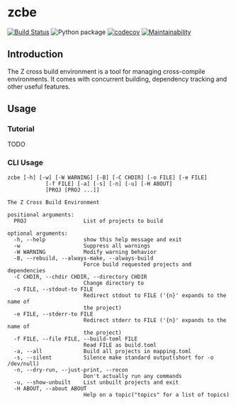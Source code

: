 # zcbe

[![Build Status](https://travis-ci.com/myzhang1029/zcbe.svg)](https://travis-ci.com/myzhang1029/zcbe)
![Python package](https://github.com/myzhang1029/zcbe/workflows/Python%20package/badge.svg)
[![codecov](https://codecov.io/gh/myzhang1029/zcbe/branch/master/graph/badge.svg)](https://codecov.io/gh/myzhang1029/zcbe)
[![Maintainability](https://api.codeclimate.com/v1/badges/e8785246f7dbe7676393/maintainability)](https://codeclimate.com/github/myzhang1029/zcbe/maintainability)
## Introduction
The Z cross build environment is a tool for managing cross-compile environments.
It comes with concurrent building, dependency tracking and other useful features.

## Usage
### Tutorial
TODO
### CLI Usage
```
zcbe [-h] [-w] [-W WARNING] [-B] [-C CHDIR] [-o FILE] [-e FILE]
            [-f FILE] [-a] [-s] [-n] [-u] [-H ABOUT]
            [PROJ [PROJ ...]]

The Z Cross Build Environment

positional arguments:
  PROJ                  List of projects to build

optional arguments:
  -h, --help            show this help message and exit
  -w                    Suppress all warnings
  -W WARNING            Modify warning behavior
  -B, --rebuild, --always-make, --always-build
                        Force build requested projects and dependencies
  -C CHDIR, --chdir CHDIR, --directory CHDIR
                        Change directory to
  -o FILE, --stdout-to FILE
                        Redirect stdout to FILE ('{n}' expands to the name of
                        the project)
  -e FILE, --stderr-to FILE
                        Redirect stderr to FILE ('{n}' expands to the name of
                        the project)
  -f FILE, --file FILE, --build-toml FILE
                        Read FILE as build.toml
  -a, --all             Build all projects in mapping.toml
  -s, --silent          Silence make standard output(short for -o /dev/null)
  -n, --dry-run, --just-print, --recon
                        Don't actually run any commands
  -u, --show-unbuilt    List unbuilt projects and exit
  -H ABOUT, --about ABOUT
                        Help on a topic("topics" for a list of topics)
```
